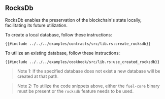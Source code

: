 ## RocksDb

RocksDb enables the preservation of the blockchain's state locally, facilitating its future utilization.

To create a local database, follow these instructions:

```rust,ignore
{{#include ../../../examples/contracts/src/lib.rs:create_rocksdb}}
```

To utilize an existing database, follow these instructions:

```rust,ignore
{{#include ../../../examples/cookbook/src/lib.rs:use_created_rocksdb}}
```

> Note 1: If the specified database does not exist a new database will be created at that path.

> Note 2: To utilize the code snippets above, either the `fuel-core` binary must be present or the `rocksdb` feature needs to be used.